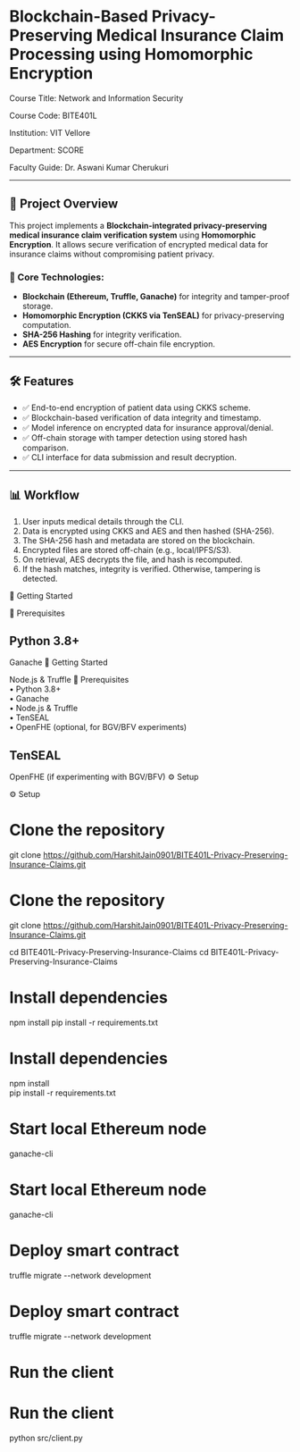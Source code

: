 # Blockchain-Based Privacy-Preserving Medical Insurance Claim Processing using Homomorphic Encryption

Course Title: Network and Information Security

Course Code: BITE401L

Institution: VIT Vellore

Department: SCORE

Faculty Guide: Dr. Aswani Kumar Cherukuri

---
## 🧠 Project Overview

This project implements a **Blockchain-integrated privacy-preserving medical insurance claim verification system** using **Homomorphic Encryption**. It allows secure verification of encrypted medical data for insurance claims without compromising patient privacy.

### 🔐 Core Technologies:
- **Blockchain (Ethereum, Truffle, Ganache)** for integrity and tamper-proof storage.
- **Homomorphic Encryption (CKKS via TenSEAL)** for privacy-preserving computation.
- **SHA-256 Hashing** for integrity verification.
- **AES Encryption** for secure off-chain file encryption.

---

## 🛠️ Features

- ✅ End-to-end encryption of patient data using CKKS scheme.
- ✅ Blockchain-based verification of data integrity and timestamp.
- ✅ Model inference on encrypted data for insurance approval/denial.
- ✅ Off-chain storage with tamper detection using stored hash comparison.
- ✅ CLI interface for data submission and result decryption.

---

## 📊 Workflow

1. User inputs medical details through the CLI.
2. Data is encrypted using CKKS and AES and then hashed (SHA-256).
3. The SHA-256 hash and metadata are stored on the blockchain.
4. Encrypted files are stored off-chain (e.g., local/IPFS/S3).
5. On retrieval, AES decrypts the file, and hash is recomputed.
6. If the hash matches, integrity is verified. Otherwise, tampering is detected.

🚀 Getting Started

🔧 Prerequisites

Python 3.8+
---

Ganache
🚀 Getting Started

Node.js & Truffle
🔧 Prerequisites  
• Python 3.8+  
• Ganache  
• Node.js & Truffle  
• TenSEAL  
• OpenFHE (optional, for BGV/BFV experiments)

TenSEAL
---

OpenFHE (if experimenting with BGV/BFV)
⚙️ Setup  

⚙️ Setup
# Clone the repository
git clone https://github.com/HarshitJain0901/BITE401L-Privacy-Preserving-Insurance-Claims.git
# Clone the repository  
git clone https://github.com/HarshitJain0901/BITE401L-Privacy-Preserving-Insurance-Claims.git  

cd BITE401L-Privacy-Preserving-Insurance-Claims
cd BITE401L-Privacy-Preserving-Insurance-Claims  

# Install dependencies
npm install
pip install -r requirements.txt
# Install dependencies  
npm install  
pip install -r requirements.txt  

# Start local Ethereum node
ganache-cli
# Start local Ethereum node  
ganache-cli  

# Deploy smart contract
truffle migrate --network development
# Deploy smart contract  
truffle migrate --network development  

# Run the client
# Run the client  
python src/client.py
